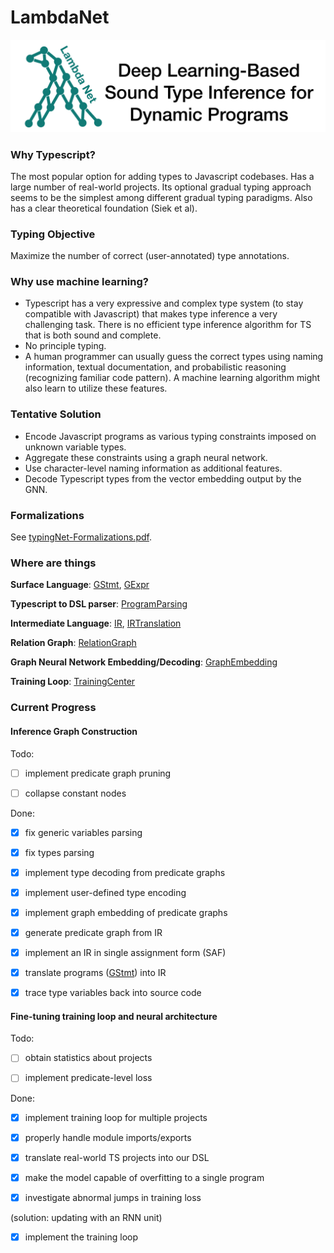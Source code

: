 # LambdaNet

![LambdaNet-logo](images/Logo.png)


### Why Typescript?
The most popular option for adding types to Javascript codebases. Has a large number of real-world projects. Its optional gradual typing approach seems to be the simplest among different gradual typing paradigms. Also has a clear theoretical foundation (Siek et al).

### Typing Objective
Maximize the number of correct (user-annotated) type annotations.

### Why use machine learning?
 * Typescript has a very expressive and complex type system (to stay compatible with Javascript) that makes type inference a very challenging task. There is no efficient type inference algorithm for TS that is both sound and complete. 
 * No principle typing.
 * A human programmer can usually guess the correct types using naming information, textual documentation, and probabilistic reasoning (recognizing familiar code pattern). A machine learning algorithm might also learn to utilize these features.

### Tentative Solution
 * Encode Javascript programs as various typing constraints imposed on unknown variable types. 
 * Aggregate these constraints using a graph neural network. 
 * Use character-level naming information as additional features. 
 * Decode Typescript types from the vector embedding output by the GNN.


### Formalizations
See [typingNet-Formalizations.pdf](typingNet-Formalizations.pdf).


### Where are things
**Surface Language**: [GStmt](src/main/scala/gtype/GStmt.scala), [GExpr]([GStmt](src/main/scala/gtype/GExpr.scala))

**Typescript to DSL parser**: [ProgramParsing](src/main/scala/gtype/parsing/ProgramParsing.scala)

**Intermediate Language**: [IR]([GStmt](src/main/scala/infer/IR.scala)), [IRTranslation]([GStmt](src/main/scala/infer/IRTranslation.scala))

**Relation Graph**: [RelationGraph](src/main/scala/infer/RelationGraph.scala)

**Graph Neural Network Embedding/Decoding**: [GraphEmbedding](src/main/scala/infer/GraphEmbedding.scala)

**Training Loop**: [TrainingCenter](src/main/scala/infer/TrainingCenter.scala)

### Current Progress

#### Inference Graph Construction

Todo: 

- [ ] implement predicate graph pruning

- [ ] collapse constant nodes

Done:

- [X] fix generic variables parsing

- [X] fix types parsing

- [X] implement type decoding from predicate graphs

- [X] implement user-defined type encoding

- [X] implement graph embedding of predicate graphs

- [X] generate predicate graph from IR

- [X] implement an IR in single assignment form (SAF)

- [X] translate programs ([GStmt](src/main/scala/gtype/GStmt.scala)) 
into IR

- [X] trace type variables back into source code

#### Fine-tuning training loop and neural architecture

Todo:

- [ ] obtain statistics about projects

- [ ] implement predicate-level loss

Done:

- [X] implement training loop for multiple projects

- [X] properly handle module imports/exports

- [X] translate real-world TS projects into our DSL

- [X] make the model capable of overfitting to a single program

- [X] investigate abnormal jumps in training loss 

(solution: updating with an RNN unit)

- [X] implement the training loop